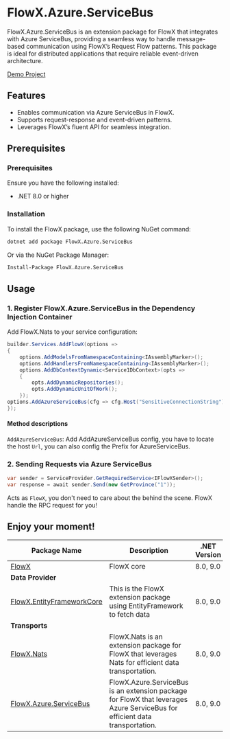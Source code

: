 # FlowX.Azure.ServiceBus

FlowX.Azure.ServiceBus is an extension package for FlowX that integrates with Azure ServiceBus, providing a seamless way
to handle
message-based communication using FlowX’s Request Flow patterns. This package is ideal for distributed applications that
require reliable event-driven architecture.

[Demo Project](https://github.com/quyvu01/FlowXDemo)

## Features

- Enables communication via Azure ServiceBus in FlowX.
- Supports request-response and event-driven patterns.
- Leverages FlowX’s fluent API for seamless integration.

## Prerequisites

### Prerequisites

Ensure you have the following installed:

- .NET 8.0 or higher

### Installation

To install the FlowX package, use the following NuGet command:

```bash
dotnet add package FlowX.Azure.ServiceBus
```

Or via the NuGet Package Manager:

```bash
Install-Package FlowX.Azure.ServiceBus
```

## Usage

### 1. Register FlowX.Azure.ServiceBus in the Dependency Injection Container

Add FlowX.Nats to your service configuration:

```csharp
builder.Services.AddFlowX(options =>
{
    options.AddModelsFromNamespaceContaining<IAssemblyMarker>();
    options.AddHandlersFromNamespaceContaining<IAssemblyMarker>();
    options.AddDbContextDynamic<Service1DbContext>(opts =>
    {
        opts.AddDynamicRepositories();
        opts.AddDynamicUnitOfWork();
    });
options.AddAzureServiceBus(cfg => cfg.Host("SensitiveConnectionString"));
});
```

#### Method descriptions

`AddAzureServiceBus`: Add AddAzureServiceBus config, you have to locate the host `Url`, you can also config the Prefix
for AzureServiceBus.

### 2. Sending Requests via Azure ServiceBus

```csharp
var sender = ServiceProvider.GetRequiredService<IFlowXSender>();
var response = await sender.Send(new GetProvince("1"));
```

Acts as `FlowX`, you don't need to care about the behind the scene. FlowX handle the RPC request for you!

Enjoy your moment!
---

| Package Name                                                 | Description                                                                                                                 | .NET Version | Document                                                                                     |
|--------------------------------------------------------------|-----------------------------------------------------------------------------------------------------------------------------|--------------|----------------------------------------------------------------------------------------------|
| [FlowX][FlowX.nuget]                                         | FlowX core                                                                                                                  | 8.0, 9.0     | [ReadMe](https://github.com/quyvu01/FlowX/blob/main/README.md)                               |
| **Data Provider**                                            |                                                                                                                             |
| [FlowX.EntityFrameworkCore][FlowX.EntityFrameworkCore.nuget] | This is the FlowX extension package using EntityFramework to fetch data                                                     | 8.0, 9.0     | [ReadMe](https://github.com/quyvu01/FlowX/blob/main/src/FlowX.EntityFrameworkCore/README.md) |
| **Transports**                                               |                                                                                                                             |
| [FlowX.Nats][FlowX.Nats.nuget]                               | FlowX.Nats is an extension package for FlowX that leverages Nats for efficient data transportation.                         | 8.0, 9.0     | [ReadMe](https://github.com/quyvu01/FlowX/blob/main/src/FlowX.Nats/README.md)                |
| [FlowX.Azure.ServiceBus][FlowX.Azure.ServiceBus.nuget]       | FlowX.Azure.ServiceBus is an extension package for FlowX that leverages Azure ServiceBus for efficient data transportation. | 8.0, 9.0     | This Document                                                                                |


[FlowX.nuget]: https://www.nuget.org/packages/FlowX/

[FlowX.EntityFrameworkCore.nuget]: https://www.nuget.org/packages/FlowX.EntityFrameworkCore/

[FlowX.Nats.nuget]: https://www.nuget.org/packages/FlowX.Nats/

[FlowX.Azure.ServiceBus.nuget]: https://www.nuget.org/packages/FlowX.Azure.ServiceBus/